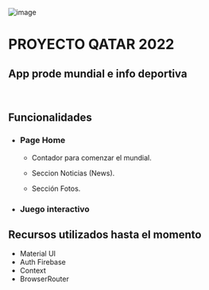 ![image](https://user-images.githubusercontent.com/90891726/170180108-19cec801-e76c-427b-a3c3-fce7f86573f4.png)

# PROYECTO QATAR 2022 
## App prode mundial e info deportiva
<br>

## Funcionalidades
* ### Page Home
	* Contador para comenzar el mundial.
	* Seccion Noticias (News).
		
	* Sección Fotos.
* ### Juego interactivo

## Recursos utilizados hasta el momento

* Material UI
* Auth Firebase
* Context
* BrowserRouter
